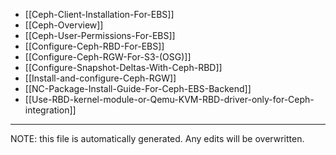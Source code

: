 * [[Ceph-Client-Installation-For-EBS]]
* [[Ceph-Overview]]
* [[Ceph-User-Permissions-For-EBS]]
* [[Configure-Ceph-RBD-For-EBS]]
* [[Configure-Ceph-RGW-For-S3-(OSG)]]
* [[Configure-Snapshot-Deltas-With-Ceph-RBD]]
* [[Install-and-configure-Ceph-RGW]]
* [[NC-Package-Install-Guide-For-Ceph-EBS-Backend]]
* [[Use-RBD-kernel-module-or-Qemu-KVM-RBD-driver-only-for-Ceph-integration]]

*****
NOTE: this file is automatically generated. Any edits will be overwritten.
